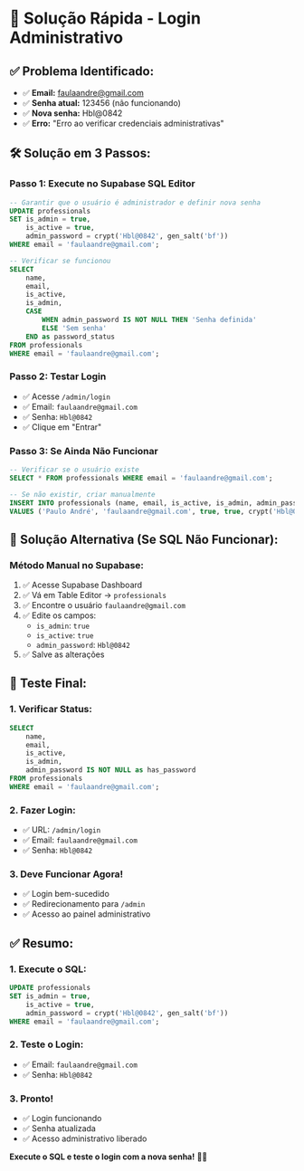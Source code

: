 # 🔧 Solução Rápida - Login Administrativo

## ✅ **Problema Identificado:**
- ✅ **Email:** faulaandre@gmail.com
- ✅ **Senha atual:** 123456 (não funcionando)
- ✅ **Nova senha:** Hbl@0842
- ✅ **Erro:** "Erro ao verificar credenciais administrativas"

## 🛠️ **Solução em 3 Passos:**

### **Passo 1: Execute no Supabase SQL Editor**
```sql
-- Garantir que o usuário é administrador e definir nova senha
UPDATE professionals 
SET is_admin = true, 
    is_active = true,
    admin_password = crypt('Hbl@0842', gen_salt('bf'))
WHERE email = 'faulaandre@gmail.com';

-- Verificar se funcionou
SELECT 
    name,
    email,
    is_active,
    is_admin,
    CASE 
        WHEN admin_password IS NOT NULL THEN 'Senha definida'
        ELSE 'Sem senha'
    END as password_status
FROM professionals 
WHERE email = 'faulaandre@gmail.com';
```

### **Passo 2: Testar Login**
- ✅ Acesse `/admin/login`
- ✅ Email: `faulaandre@gmail.com`
- ✅ Senha: `Hbl@0842`
- ✅ Clique em "Entrar"

### **Passo 3: Se Ainda Não Funcionar**
```sql
-- Verificar se o usuário existe
SELECT * FROM professionals WHERE email = 'faulaandre@gmail.com';

-- Se não existir, criar manualmente
INSERT INTO professionals (name, email, is_active, is_admin, admin_password)
VALUES ('Paulo André', 'faulaandre@gmail.com', true, true, crypt('Hbl@0842', gen_salt('bf')));
```

## 🚨 **Solução Alternativa (Se SQL Não Funcionar):**

### **Método Manual no Supabase:**
1. ✅ Acesse Supabase Dashboard
2. ✅ Vá em Table Editor → `professionals`
3. ✅ Encontre o usuário `faulaandre@gmail.com`
4. ✅ Edite os campos:
   - `is_admin`: `true`
   - `is_active`: `true`
   - `admin_password`: `Hbl@0842`
5. ✅ Salve as alterações

## 📱 **Teste Final:**

### **1. Verificar Status:**
```sql
SELECT 
    name,
    email,
    is_active,
    is_admin,
    admin_password IS NOT NULL as has_password
FROM professionals 
WHERE email = 'faulaandre@gmail.com';
```

### **2. Fazer Login:**
- ✅ URL: `/admin/login`
- ✅ Email: `faulaandre@gmail.com`
- ✅ Senha: `Hbl@0842`

### **3. Deve Funcionar Agora!**
- ✅ Login bem-sucedido
- ✅ Redirecionamento para `/admin`
- ✅ Acesso ao painel administrativo

## ✅ **Resumo:**

### **1. Execute o SQL:**
```sql
UPDATE professionals 
SET is_admin = true, 
    is_active = true,
    admin_password = crypt('Hbl@0842', gen_salt('bf'))
WHERE email = 'faulaandre@gmail.com';
```

### **2. Teste o Login:**
- ✅ Email: `faulaandre@gmail.com`
- ✅ Senha: `Hbl@0842`

### **3. Pronto!**
- ✅ Login funcionando
- ✅ Senha atualizada
- ✅ Acesso administrativo liberado

**Execute o SQL e teste o login com a nova senha!** 🎯✨




